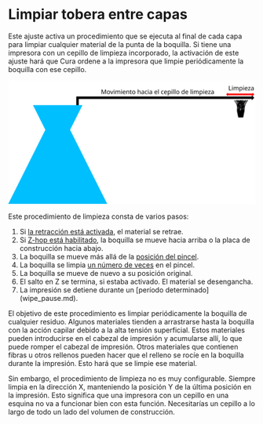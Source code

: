 Limpiar tobera entre capas
====
Este ajuste activa un procedimiento que se ejecuta al final de cada capa para limpiar cualquier material de la punta de la boquilla. Si tiene una impresora con un cepillo de limpieza incorporado, la activación de este ajuste hará que Cura ordene a la impresora que limpie periódicamente la boquilla con ese cepillo.

![Visualización de los movimientos en el procedimiento de limpieza](../images/clean_between_layers.svg)

Este procedimiento de limpieza consta de varios pasos:
1. Si [la retracción está activada](wipe_retraction_enable.md), el material se retrae.
2. Si [Z-hop está habilitado](wipe_hop_enable.md), la boquilla se mueve hacia arriba o la placa de construcción hacia abajo.
3. La boquilla se mueve más allá de la [posición del pincel](wipe_brush_pos_x.md).
4. La boquilla se limpia [un número de veces](wipe_repeat_count.md) en el pincel.
5. La boquilla se mueve de nuevo a su posición original.
6. El salto en Z se termina, si estaba activado. El material se desengancha.
7. La impresión se detiene durante un [período determinado] (wipe_pause.md).

El objetivo de este procedimiento es limpiar periódicamente la boquilla de cualquier residuo. Algunos materiales tienden a arrastrarse hasta la boquilla con la acción capilar debido a la alta tensión superficial. Estos materiales pueden introducirse en el cabezal de impresión y acumularse allí, lo que puede romper el cabezal de impresión. Otros materiales que contienen fibras u otros rellenos pueden hacer que el relleno se rocíe en la boquilla durante la impresión. Esto hará que se limpie ese material.

Sin embargo, el procedimiento de limpieza no es muy configurable. Siempre limpia en la dirección X, manteniendo la posición Y de la última posición en la impresión. Esto significa que una impresora con un cepillo en una esquina no va a funcionar bien con esta función. Necesitarías un cepillo a lo largo de todo un lado del volumen de construcción.